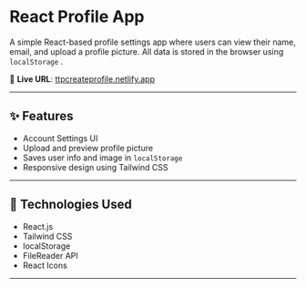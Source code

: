 # React Profile App 

A simple React-based profile settings app where users can view their name, email, and upload a profile picture. All data is stored in the browser using `localStorage` .

🔗 **Live URL**: [ttpcreateprofile.netlify.app](https://ttpcreateprofile.netlify.app)

---

## ✨ Features

-  Account Settings UI
-  Upload and preview profile picture
-  Saves user info and image in `localStorage`
-  Responsive design using Tailwind CSS
  

---


## 🔧 Technologies Used

- React.js
- Tailwind CSS
- localStorage
- FileReader API
- React Icons

---
